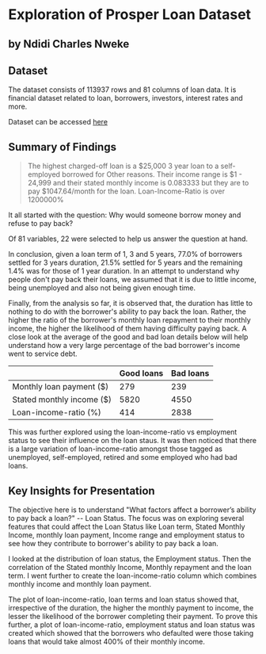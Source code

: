 # Exploration of Prosper Loan Dataset
## by Ndidi Charles Nweke


## Dataset

The dataset consists of 113937 rows and 81 columns of loan data. It is financial dataset related to loan, borrowers, investors, interest rates and more.

Dataset can be accessed [here](https://s3.amazonaws.com/udacity-hosted-downloads/ud651/prosperLoanData.csv)

## Summary of Findings

> The highest charged-off loan is a $25,000 3 year loan to a self-employed borrowed for Other reasons. Their income range is $1 - 24,999 and their stated monthly income is 0.083333 but they are to pay $1047.64/month for the loan. Loan-Income-Ratio is over 1200000%

It all started with the question: Why would someone borrow money and refuse to pay back?

Of 81 variables, 22 were selected to help us answer the question at hand. 

In conclusion, given a loan term of 1, 3 and 5 years, 77.0% of borrowers settled for 3 years duration, 21.5% settled for 5 years and the remaining 1.4% was for those of 1 year duration. In an attempt to understand why people don't pay back their loans, we assumed that it is due to little income, being unemployed and also not being given enough time.

Finally, from the analysis so far, it is observed that, the duration has little to nothing to do with the borrower's ability to pay back the loan. Rather, the higher the ratio of the borrower's monthly loan repayment to their monthly income, the higher the likelihood of them having difficulty paying back. A close look at the average of the good and bad loan details below will help understand how a very large percentage of the bad borrower's income went to service debt.

| | Good loans | Bad loans |
| ----- | ----- | ----- |
| Monthly loan payment ($) | 279 | 239 |
| Stated monthly income (\$) | 5820 | 4550 |
| Loan-income-ratio (%) | 414 | 2838 |

This was further explored using the loan-income-ratio vs employment status to see their influence on the loan staus. It was then noticed that there is a large variation of loan-income-ratio amongst those tagged as unemployed, self-employed, retired and some employed who had bad loans.


## Key Insights for Presentation

The objective here is to understand "What factors affect a borrower’s ability to pay back a loan?" -- Loan Status. The focus was on exploring several features that could affect the Loan Status like Loan term, Stated Monthly Income, monthly loan payment, Income range and employment status to see how they contribute to borrower's ability to pay back a loan.

I looked at the distribution of loan status, the Employment status. Then the correlation of the Stated monthly Income, Monthly repayment and the loan term. I went further to create the loan-income-ratio column which combines monthly income and monthly loan payment. 

The plot of loan-income-ratio, loan terms and loan status showed that, irrespective of the duration, the higher the monthly payment to income, the lesser the likelihood of the borrower completing their payment. To prove this further, a plot of loan-income-ratio, employment status and loan status was created which showed that the borrowers who defaulted were those taking loans that would take almost 400% of their monthly income.